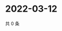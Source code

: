 # 2022-03-12

共 0 条

<!-- BEGIN WEIBO -->
<!-- 最后更新时间 Sat Mar 12 2022 04:13:08 GMT+0800 (China Standard Time) -->

<!-- END WEIBO -->
